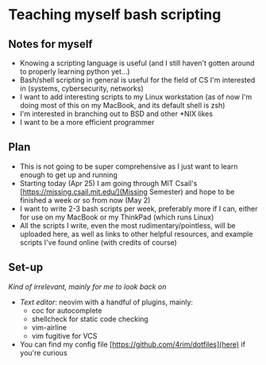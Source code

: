 # Teaching myself bash scripting

## Notes for myself

- Knowing a scripting language is useful (and I still haven't gotten around
to properly learning python yet...)
- Bash/shell scripting in general is useful for the field of CS I'm interested
in (systems, cybersecurity, networks)
- I want to add interesting scripts to my Linux workstation (as of now I'm
doing most of this on my MacBook, and its default shell is zsh)
- I'm interested in branching out to BSD and other \*NIX likes
- I want to be a more efficient programmer

## Plan

- This is not going to be super comprehensive as I just want to learn enough to
get up and running
- Starting today (Apr 25) I am going through MIT Csail's [https://missing.csail.mit.edu/](Missing Semester)
and hope to be finished a week or so from now (May 2)
- I want to write 2-3 bash scripts per week, preferably more if I can, either for use on my MacBook or my ThinkPad (which runs Linux)
- All the scripts I write, even the most rudimentary/pointless, will be uploaded here, as well as links to
other helpful resources, and example scripts I've found online (with credits of course)

## Set-up

_Kind of irrelevant, mainly for me to look back on_

- *Text editor*: neovim with a handful of plugins, mainly:
    - coc for autocomplete
    - shellcheck for static code checking
    - vim-airline 
    - vim fugitive for VCS
- You can find my config file [https://github.com/4rim/dotfiles](here) if you're
curious

